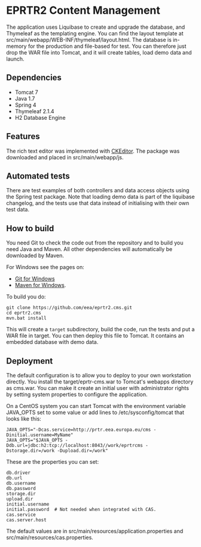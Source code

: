 EPRTR2 Content Management
=========================

The application uses Liquibase to create and upgrade the database, and Thymeleaf as the templating engine.
You can find the layout template at src/main/webapp/WEB-INF/thymeleaf/layout.html. The database is in-memory
for the production and file-based for test. You can therefore just drop the WAR file into Tomcat, and it will
create tables, load demo data and launch.

Dependencies
------------
* Tomcat 7
* Java 1.7
* Spring 4
* Thymeleaf 2.1.4
* H2 Database Engine

Features
--------
The rich text editor was implemented with [CKEditor](http://ckeditor.com/). The package was downloaded and placed in src/main/webapp/js.

Automated tests
---------------
There are test examples of both controllers and data access objects using the Spring test package.
Note that loading demo data is part of the liquibase changelog, and the tests use that data instead
of initialising with their own test data.

How to build
------------
You need Git to check the code out from the repository and to build you need Java and Maven.  All other dependencies will automatically be downloaded by Maven.

For Windows see the pages on:
* [Git for Windows](http://git-scm.com/downloads)
* [Maven for Windows](http://maven.apache.org/guides/getting-started/windows-prerequisites.html).

To build you do:
```
git clone https://github.com/eea/eprtr2.cms.git
cd eprtr2.cms
mvn.bat install
```

This will create a `target` subdirectory, build the code, run the tests and put a WAR file in target. You can then deploy this file to Tomcat. It contains an embedded database with demo data.

Deployment
----------
The default configuration is to allow you to deploy to your own workstation directly. You install the target/eprtr-cms.war to Tomcat's webapps directory as cms.war. You can make it create an initial user with administrator rights by setting system properties to configure the application.

On a CentOS system you can start Tomcat with the environment variable JAVA_OPTS set to some value or add lines to /etc/sysconfig/tomcat that looks like this:
```
JAVA_OPTS="-Dcas.service=http://prtr.eea.europa.eu/cms -Dinitial.username=MyName"
JAVA_OPTS="$JAVA_OPTS -Ddb.url=jdbc:h2:tcp://localhost:8043//work/eprtrcms -Dstorage.dir=/work -Dupload.dir=/work"
```
These are the properties you can set:
```
db.driver
db.url
db.username
db.password
storage.dir
upload.dir
initial.username
initial.password  # Not needed when integrated with CAS.
cas.service
cas.server.host
```
The default values are in src/main/resources/application.properties and src/main/resources/cas.properties.

